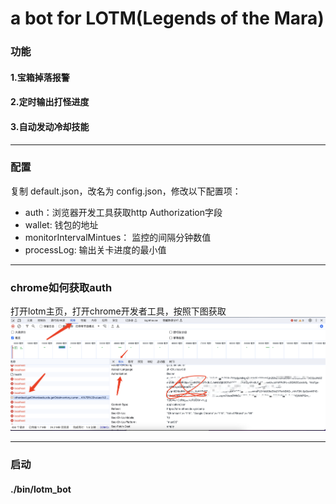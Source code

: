 # a bot for LOTM(Legends of the Mara)

### 功能
#### 1.宝箱掉落报警
#### 2.定时输出打怪进度
#### 3.自动发动冷却技能

----
### 配置
复制 default.json，改名为 config.json，修改以下配置项：

* auth：浏览器开发工具获取http Authorization字段
* wallet: 钱包的地址
* monitorIntervalMintues： 监控的间隔分钟数值
* processLog: 输出关卡进度的最小值

----
### chrome如何获取auth
打开lotm主页，打开chrome开发者工具，按照下图获取
![chrome获取auth](./doc/howToGetAuth.png)

----
### 启动

#### ./bin/lotm_bot
